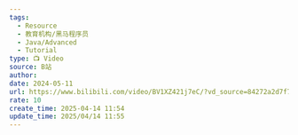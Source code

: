 ```yaml
---
tags:
  - Resource
  - 教育机构/黑马程序员
  - Java/Advanced
  - Tutorial
type: 📺 Video
source: B站
author: 
date: 2024-05-11
url: https://www.bilibili.com/video/BV1XZ421j7eC/?vd_source=84272a2d7f72158b38778819be5bc6ad
rate: 10
create_time: 2025-04-14 11:54
update_time: 2025/04/14 11:55
---
```


